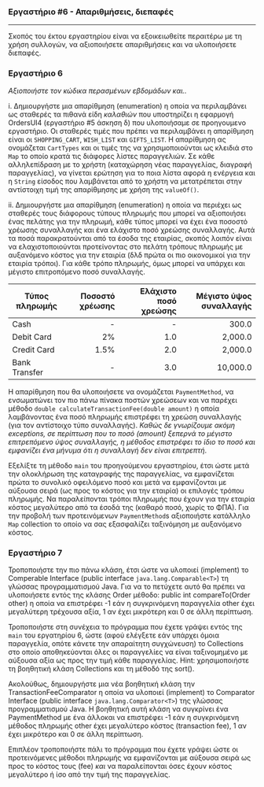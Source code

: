 ### Εργαστήριο #6 - Απαριθμήσεις, διεπαφές
___
Σκοπός του έκτου εργαστηρίου είναι να εξοικειωθείτε περαιτέρω με τη χρήση συλλογών, να αξιοποιήσετε απαριθμήσεις και να υλοποιήσετε διεπαφές.

### Εργαστήριο 6
_Αξιοποιήστε τον κώδικα περασμένων εβδομάδων και.._

i. Δημιουργήστε μια απαρίθμηση (enumeration) η οποία να περιλαμβάνει ως σταθερές τα πιθανά είδη _καλαθιών_ που υποστηρίζει η εφαρμογή OrdersUI4 (εργαστήριο #5 άσκηση δ) που υλοποιήσαμε σε προηγουμενο εργαστήριο. Οι σταθερές τιμές που πρέπει να περιλαμβάνει η απαρίθμηση είναι οι `SHOPPING_CART`, `WISH_LIST` και `GIFTS_LIST`. Η απαρίθμηση ας ονομάζεται `CartTypes` και οι τιμές της να χρησιμοποιούνται ως κλειδιά στο `Map` το οποίο κρατά τις διάφορες λίστες παραγγελιών.
Σε κάθε αλληλεπίδραση με το χρήστη (καταχώρηση νέας παραγγελίας, διαγραφή παραγγελίας), να γίνεται ερώτηση για το ποια λίστα αφορά η ενέργεια και η `String` είσοδος που λαμβάνεται από το χρήστη να μετατρέπεται στην αντίστοιχη τιμή της απαρίθμησης με χρήση της `valueOf()`.

ii. Δημιουργήστε μια απαρίθμηση (enumeration) η οποία να περιέχει ως σταθερές τους διάφορους τύπους πληρωμής που μπορεί να αξιοποιήσει ένας πελάτης για την πληρωμή, κάθε τύπος μπορεί να έχει ένα ποσοστό χρέωσης συναλλαγής και ένα ελάχιστο ποσό χρεώσης συναλλαγής. Αυτά τα ποσά παρακρατούνται από τα έσοδα της εταιρίας, σκοπός λοιπόν είναι να ελαχιστοποιούνται προτείνοντας στο πελάτη τρόπους πληρωμής με αυξανόμενο κόστος για την εταιρία (δλδ πρώτα οι πιο οικονομικοί για την εταιρία τρόποι). Για κάθε τρόπο πληρωμής, όμως μπορεί να υπάρχει και μέγιστο επιτροπόμενο ποσό συναλλαγής.


| Τύπος πληρωμής | Ποσοστό χρέωσης | Ελάχιστο ποσό χρεώσης | Μέγιστο ύψος συναλλαγής |
| -------------- | ---------------:| ---------------------:| -----------------------:|
| Cash | - | - | 300.0 |
| Debit Card | 2% | 1.0 | 2,000.0 |
| Credit Card | 1.5% | 2.0 | 2,000.0 |
| Bank Transfer | - | 3.0 | 10,000.0 |

Η απαρίθμηση που θα υλοποιήσετε να ονομάζεται `PaymentMethod`, να ενσωματώνει τον πιο πάνω πίνακα ποστών χρεώσεων και να παρέχει μέθοδο `double calculateTransactionFee(double amount)` η οποία λαμβάνοντας ένα ποσό πληρωμής επιστρέφει τη χρεώση συναλλαγής (για τον αντίστοιχο τύπο συναλλαγής). _Καθώς δε γνωρίζουμε ακόμη exceptions, σε περίπτωση που το ποσό (amount) ξεπερνά το μέγιστο επιτρεπόμενο ύψος συναλλαγής, η μέθοδος επιστρέφει το ίδιο το ποσό και εμφανίζει ένα μήνυμα ότι η συναλλαγή δεν είναι επιτρεπτή_.

Εξελίξτε τη μέθοδο `main` του προηγούμενου εργαστηρίου, έτσι ώστε μετά την ολοκλήρωση της καταγραφής της παραγγελίας, να εμφανίζεται πρώτα το συνολικό οφειλόμενο ποσό και μετά να εμφανίζονται με αύξουσα σειρά (ως προς το κόστος για την εταιρία) οι επιλογές τρόπου πληρωμής. Να παραλείπονται τρόποι πληρωμής που έχουν για την εταιρία κόστος μεγαλύτερο από τα έσοδά της (καθαρό ποσό, χωρίς το ΦΠΑ). Για την προβολή των προτεινόμενων `PaymentMethod`s αξιοποιήστε κατάλληλο `Map` collection το οποίο να σας εξασφαλίζει ταξινόμηση με αυξανόμενο κόστος.

### Εργαστήριο 7
Τροποποιήστε την πιο πάνω κλάση, έτσι ώστε να υλοποιεί (implement) το Comperable Interface (public interface `java.lang.Comparable<T>`) τη γλώσσας προγραμματισμού Java.
Για να το πετύχετε αυτό θα πρέπει να υλοποιήσετε εντός της κλάσης Order μέθοδο:public int compareTo(Order other)η οποία να επιστρέφει -1 εάν η συγκρινόμενη παραγγελία other έχει μεγαλύτερη τρέχουσα αξία, 1 αν έχει μικρότερη και 0 σε άλλη περίπτωση.

Τροποποιήστε στη συνέχεια το πρόγραμμα που έχετε γράψει εντός της `main` του εργατηρίου 6, ώστε (αφού ελέγξετε εάν υπάρχει όμοια παραγγελία, οπότε κάνετε την απαραίτητη συγχώνευση) το Collections στο οποίο αποθηκεύονται όλες οι παραγγελίες να είναι ταξινομημένο με αύξουσα αξία ως προς την τιμή κάθε παραγγελίας.
Hint: χρησιμοποιήστε τη βοηθητική κλάση Collections και τη μέθοδό της sort().

Ακολούθως, δημιουργήστε μια νέα βοηθητική κλάση την TransactionFeeComparator η οποία να υλοποιεί (implement) το Comparator Interface (public interface `java.lang.Comparator<T>`) της γλώσσας προγραμματισμού Java. Η βοηθητική αυτή κλάση να συγκρίνει ένα PaymentMethod με ένα άλλοκαι να επιστρέφει -1 εάν η συγκρινόμενη μέθοδος πληρωμής other έχει μεγαλύτερο κόστος (transaction fee), 1 αν έχει μικρότερο και 0 σε άλλη περίπτωση.

Επιπλέον τροποποιήστε πάλι το πρόγραμμα που έχετε γράψει ώστε οι προτεινόμενες μέθοδοι πληρωμής να εμφανίζονται με αύξουσα σειρά ως προς το κόστος τους (fee) _και_ να παραλείπονται όσες έχουν κόστος μεγαλύτερο ή ίσο από την τιμή της παραγγελίας.
